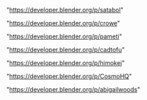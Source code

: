 "https://developer.blender.org/p/satabol"

"https://developer.blender.org/p/crowe"

"https://developer.blender.org/p/pameti"

"https://developer.blender.org/p/cadtofu"

"https://developer.blender.org/p/himokej"

"https://developer.blender.org/p/CosmoHQ"

"https://developer.blender.org/p/abigailwoods"

 
